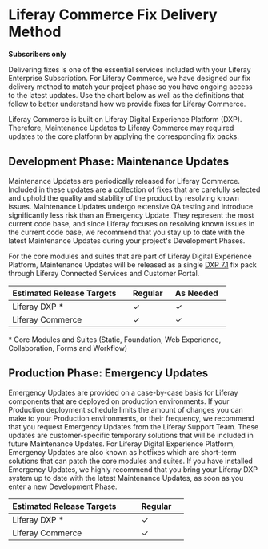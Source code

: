 # Liferay Commerce Fix Delivery Method

**Subscribers only**

Delivering fixes is one of the essential services included with your Liferay Enterprise Subscription. For Liferay Commerce, we have designed our fix delivery method to match your project phase so you have ongoing access to the latest updates. Use the chart below as well as the definitions that follow to better understand how we provide fixes for Liferay Commerce.

Liferay Commerce is built on Liferay Digital Experience Platform (DXP). Therefore, Maintenance Updates to Liferay Commerce may required updates to the core platform by applying the corresponding fix packs.

## Development Phase: Maintenance Updates 

Maintenance Updates are periodically released for Liferay Commerce. Included in these updates are a collection of fixes that are carefully selected and uphold the quality and stability of the product by resolving known issues. Maintenance Updates undergo extensive QA testing and introduce significantly less risk than an Emergency Update. They represent the most current code base, and since Liferay focuses on resolving known issues in the current code base, we recommend that you stay up to date with the latest Maintenance Updates during your project's Development Phases. 

For the core modules and suites that are part of Liferay Digital Experience Platform, Maintenance Updates will be released as a single [DXP 7.1](https://customer.liferay.com/group/customer/downloads?_com_liferay_osb_customer_downloads_display_web_DownloadsDisplayPortlet_formDate=1542377673692&p_p_id=com_liferay_osb_customer_downloads_display_web_DownloadsDisplayPortlet&p_p_lifecycle=0&p_p_state=normal&p_p_mode=view&_com_liferay_osb_customer_downloads_display_web_DownloadsDisplayPortlet_product=dxp_71&_com_liferay_osb_customer_downloads_display_web_DownloadsDisplayPortlet_fileType=fixPacks) fix pack through Liferay Connected Services and Customer Portal. 


 Estimated Release Targets &nbsp; &nbsp; | Regular &nbsp; | As Needed &nbsp; |
| ------------------- | ------------ | ----------|
| Liferay DXP * | &#10003; | &#10003; |
| Liferay Commerce | &#10003; |&#10003; |


 \* Core Modules and Suites (Static, Foundation, Web Experience, Collaboration, Forms and Workflow)
 

## Production Phase: Emergency Updates 

Emergency Updates are provided on a case-by-case basis for Liferay components that are deployed on production environments. If your Production deployment schedule limits the amount of changes you can make to your Production environments, or their frequency, we recommend that you request Emergency Updates from the Liferay Support Team. These updates are customer-specific temporary solutions that will be included in future Maintenance Updates. For Liferay Digital Experience Platform, Emergency Updates are also known as hotfixes which are short-term solutions that can patch the core modules and suites. If you have installed Emergency Updates, we highly recommend that you bring your Liferay DXP system up to date with the latest Maintenance Updates, as soon as you enter a new Development Phase.


| Estimated Release Targets &nbsp; &nbsp; &nbsp; &nbsp;  | Regular &nbsp; &nbsp;  |
| ------------------- | ------------ | 
| Liferay DXP * | &#10003; | 
| Liferay Commerce | &#10003; |
